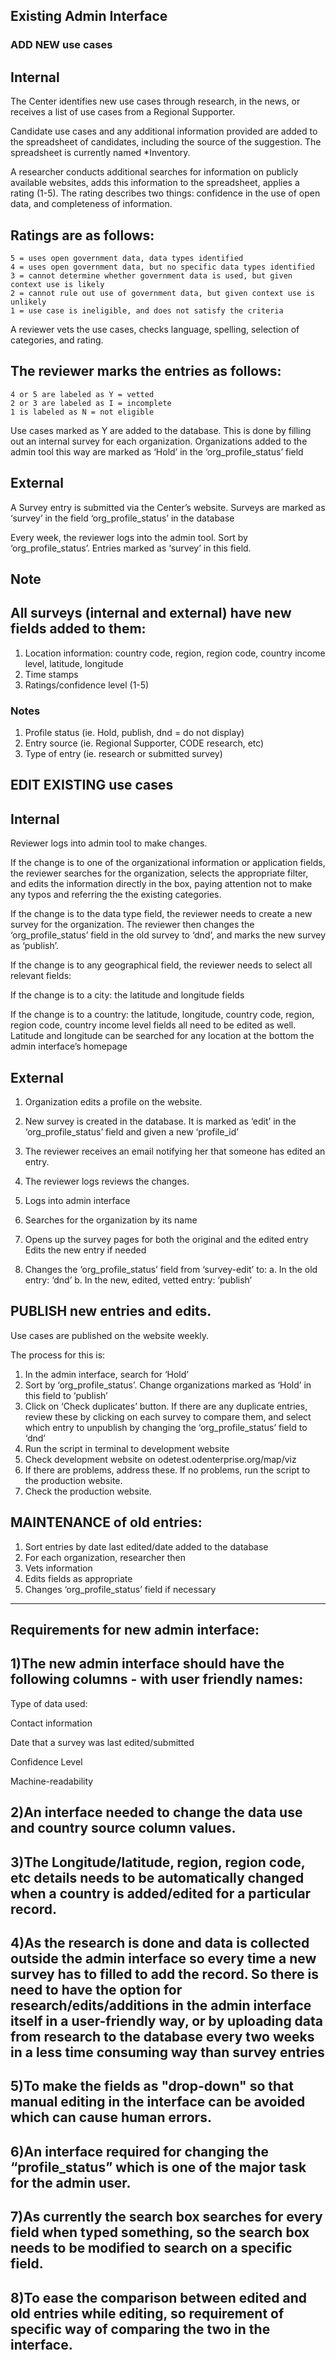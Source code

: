Existing Admin Interface
-------------------------
### ADD NEW use cases

Internal
-------------
The Center identifies new use cases through research, in the news, or receives a list of use cases from a Regional Supporter.

Candidate use cases and any additional information provided are added to the spreadsheet of candidates, including the source of the suggestion. The spreadsheet is currently named *Inventory. 

A researcher conducts additional searches for information on publicly available websites, adds this information to the spreadsheet, applies a rating (1-5). The rating describes two things: confidence in the use of open data, and completeness of information.

Ratings are as follows:
-------------------------------
	5 = uses open government data, data types identified
	4 = uses open government data, but no specific data types identified
    3 = cannot determine whether government data is used, but given context use is likely
    2 = cannot rule out use of government data, but given context use is unlikely
    1 = use case is ineligible, and does not satisfy the criteria
A reviewer vets the use cases, checks language, spelling, selection of categories, and rating.

The reviewer marks the entries as follows:
-----------------------------------------------
	4 or 5 are labeled as Y = vetted
	2 or 3 are labeled as I = incomplete
    1 is labeled as N = not eligible

Use cases marked as Y are added to the database. This is done by filling out an internal survey for each organization. Organizations added to the admin tool this way are marked as ‘Hold’ in the ‘org_profile_status’ field

External
------------
A Survey entry is submitted via the Center’s website.
Surveys are marked as ‘survey’ in the field ‘org_profile_status’ in the database

Every week, the reviewer logs into the admin tool. Sort by ‘org_profile_status’. Entries marked as ‘survey’ in this field.  

Note
---------
All surveys (internal and external) have new fields added to them:
------------------------------------------------------------------------
1. Location information: country code, region, region code, country income level, latitude, longitude
2. Time stamps
3. Ratings/confidence level (1-5)

### Notes 
1. Profile status (ie. Hold, publish, dnd = do not display)
2. Entry source (ie. Regional Supporter, CODE research, etc)
3. Type of entry (ie. research or submitted survey)


EDIT EXISTING use cases
--------------------------------

Internal
--------------
Reviewer logs into admin tool to make changes. 

If the change is to one of the organizational information or application fields, the reviewer searches for the organization, selects the appropriate filter, and edits the information directly in the box, paying attention not to make any typos and referring the the existing categories. 

If the change is to the data type field, the reviewer needs to create a new survey for the organization. The reviewer then changes the ‘org_profile_status’ field in the old survey to ‘dnd’, and marks the new survey as ‘publish’. 

If the change is to any geographical field, the reviewer needs to select all relevant fields:

If the change is to a city: the latitude and longitude fields

If the change is to a country: the latitude, longitude, country code, region, region code, country income level fields all need to be edited as well. 
Latitude and longitude can be searched for any location at the bottom the admin interface’s homepage

External
------------
1. Organization edits a profile on the website.

2. New survey is created in the database. It is marked as ‘edit’ in the ‘org_profile_status’ field and given a new ‘profile_id’
3. The reviewer receives an email notifying her that someone has edited an entry. 
4. The reviewer logs reviews the changes.
5. Logs into admin interface
6. Searches for the organization by its name
7. Opens up the survey pages for both the original and the edited entry
Edits the new entry if needed
8. Changes the ‘org_profile_status’ field from ‘survey-edit’ to:
    a. In the old entry: ‘dnd’
    b. In the new, edited, vetted entry: ‘publish’

PUBLISH new entries and edits.
---------------------------------
Use cases are published on the website weekly.

The process for this is:

1. In the admin interface, search for ‘Hold’ 
2. Sort by ‘org_profile_status’. Change organizations marked as ‘Hold’ in this field to ‘publish’
3. Click on ‘Check duplicates’ button. If there are any duplicate entries, review these by clicking on each survey to compare them, and select which entry to unpublish by changing the ‘org_profile_status’ field to ‘dnd’ 
4. Run the script in terminal to development website
5. Check development website on odetest.odenterprise.org/map/viz
6. If there are problems, address these. If no problems, run the script to the production website. 
7. Check the production website.

MAINTENANCE of old entries:
-------------------------------
1. Sort entries by date last edited/date added to the database
2. For each organization, researcher then
3. Vets information
4. Edits fields as appropriate
5. Changes ‘org_profile_status’ field if necessary
---------------------------------

Requirements for new admin interface:
---------
1)The new admin interface should have the following columns - with user friendly names:
-----
Type of data used:

Contact information

Date that a survey was last edited/submitted

Confidence Level 

Machine-readability

2)An interface needed to change the data use and country source column values.
----

3)The Longitude/latitude, region, region code, etc details needs to be automatically changed when a country is added/edited for a particular record.
--

4)As the research is done and data is collected outside the admin interface so every time a new survey has to filled to add the record. So there is need to have the option for research/edits/additions in the admin interface itself in a user-friendly way, or by uploading data from research to the database every two weeks in a less time consuming way than survey entries
-

5)To make the fields as "drop-down" so that manual editing in the interface can be avoided which can cause human errors.
----

6)An interface required for changing the “profile_status” which is one of the major task for the admin user. 
--

7)As currently the search box searches for every field when typed something, so the search box needs to be modified to search on a specific field.
----

8)To ease the comparison between edited and old entries while editing, so requirement of specific way of comparing the two in the interface.
---




